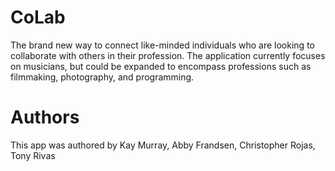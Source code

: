 # CoLab
The brand new way to connect like-minded individuals who are looking to collaborate with others in their profession. The application currently focuses on musicians, but could be expanded to encompass professions such as filmmaking, photography, and programming.

# Authors
This app was authored by Kay Murray, Abby Frandsen, Christopher Rojas, Tony Rivas

#